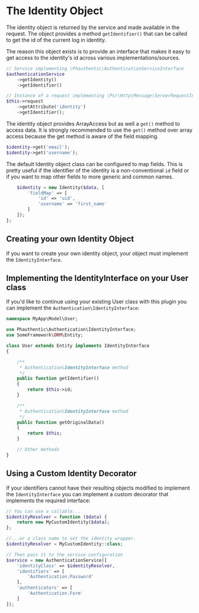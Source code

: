 # The Identity Object

The identity object is returned by the service and made available in the request. The object provides a method `getIdentifier()` that can be called to get the id of the current log in identity.

The reason this object exists is to provide an interface that makes it easy to get access to the identity's id across various implementations/sources.

```php
// Service implementing \Phauthentic\AuthenticationServiceInterface
$authenticationService
    ->getIdentity()
    ->getIdentifier()

// Instance of a request implementing \Psr\Http\Message\ServerRequestInterface
$this->request
    ->getAttribute('identity')
    ->getIdentifier();
```

The identity object provides ArrayAccess but as well a `get()` method to access data. It is strongly recommended to use the `get()` method over array access because the get method is aware of the field mapping. 

```php
$identity->get('email');
$identity->get('username');
```

The default Identity object class can be configured to map fields. This is pretty useful if the identifier of the identity is a non-conventional `id` field or if you want to map other fields to more generic and common names.

```php
    $identity = new Identity($data, [
        'fieldMap' => [
            'id' => 'uid',
            'username' => 'first_name'
        ]
    ]);
};
```

## Creating your own Identity Object

If you want to create your own identity object, your object must implement the
`IdentityInterface`.

## Implementing the IdentityInterface on your User class

If you'd like to continue using your existing User class with this plugin you
can implement the `Authentication\IdentityInterface`:

```php
namespace MyApp\Model\User;

use Phauthentic\Authentication\IdentityInterface;
use SomeFramework\ORM\Entity;

class User extends Entity implements IdentityInterface
{

    /**
     * Authentication\IdentityInterface method
     */
    public function getIdentifier()
    {
        return $this->id;
    }

    /**
     * Authentication\IdentityInterface method
     */
    public function getOriginalData()
    {
        return $this;
    }

    // Other methods
}
```

## Using a Custom Identity Decorator

If your identifiers cannot have their resulting objects modified to implement the `IdentityInterface` you can implement a custom decorator that implements the required interface:

```php
// You can use a callable...
$identityResolver = function ($data) {
    return new MyCustomIdentity($data);
};

//...or a class name to set the identity wrapper.
$identityResolver = MyCustomIdentity::class;

// Then pass it to the service configuration
$service = new AuthenticationService([
    'identityClass' => $identityResolver,
    'identifiers' => [
        'Authentication.Password'
    ],
    'authenticators' => [
        'Authentication.Form'
    ]
]);
```
